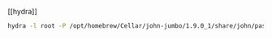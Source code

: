   
[[hydra]]
```Bash
hydra -l root -P /opt/homebrew/Cellar/john-jumbo/1.9.0_1/share/john/password.lst -t 6 -vV -s 22 ssh://192.168.233.128
```
